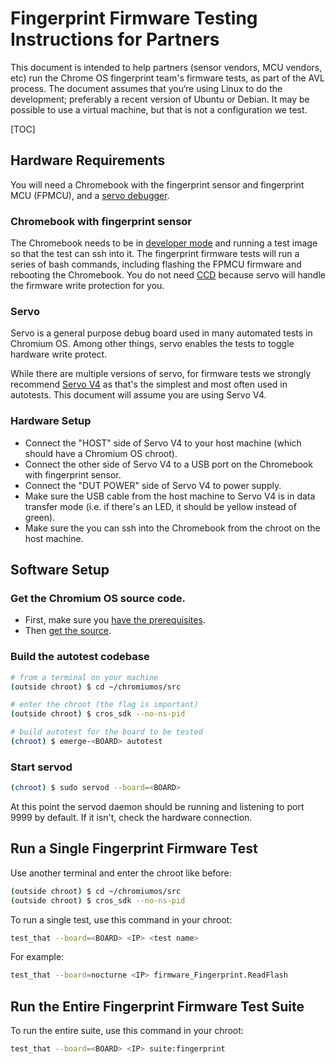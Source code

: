 # Fingerprint Firmware Testing Instructions for Partners

This document is intended to help partners (sensor vendors, MCU vendors, etc)
run the Chrome OS fingerprint team's firmware tests, as part of the AVL process.
The document assumes that you‘re using Linux to do the development; preferably a
recent version of Ubuntu or Debian. It may be possible to use a virtual machine,
but that is not a configuration we test.

[TOC]

## Hardware Requirements

You will need a Chromebook with the fingerprint sensor and fingerprint MCU
(FPMCU), and a [servo debugger].

### Chromebook with fingerprint sensor

The Chromebook needs to be in [developer mode] and running a test image so that
the test can ssh into it. The fingerprint firmware tests will run a series of
bash commands, including flashing the FPMCU firmware and rebooting the
Chromebook. You do not need [CCD] because servo will handle the firmware write
protection for you.

### Servo

Servo is a general purpose debug board used in many automated tests in Chromium
OS. Among other things, servo enables the tests to toggle hardware write
protect.

While there are multiple versions of servo, for firmware tests we strongly
recommend [Servo V4] as that's the simplest and most often used in autotests.
This document will assume you are using Servo V4.

### Hardware Setup

*   Connect the "HOST" side of Servo V4 to your host machine (which should have
    a Chromium OS chroot).
*   Connect the other side of Servo V4 to a USB port on the Chromebook with
    fingerprint sensor.
*   Connect the "DUT POWER" side of Servo V4 to power supply.
*   Make sure the USB cable from the host machine to Servo V4 is in data
    transfer mode (i.e. if there's an LED, it should be yellow instead of
    green).
*   Make sure the you can ssh into the Chromebook from the chroot on the host
    machine.

## Software Setup

### Get the Chromium OS source code.

*   First, make sure you [have the prerequisites].
*   Then [get the source].

### Build the autotest codebase

```bash
# from a terminal on your machine
(outside chroot) $ cd ~/chromiumos/src

# enter the chroot (the flag is important)
(outside chroot) $ cros_sdk --no-ns-pid

# build autotest for the board to be tested
(chroot) $ emerge-<BOARD> autotest
```

### Start servod

```bash
(chroot) $ sudo servod --board=<BOARD>
```

At this point the servod daemon should be running and listening to port 9999 by
default. If it isn't, check the hardware connection.

## Run a Single Fingerprint Firmware Test

Use another terminal and enter the chroot like before:

```bash
(outside chroot) $ cd ~/chromiumos/src
(outside chroot) $ cros_sdk --no-ns-pid
```

To run a single test, use this command in your chroot:

```bash
test_that --board=<BOARD> <IP> <test name>
```

For example:

```bash
test_that --board=nocturne <IP> firmware_Fingerprint.ReadFlash
```

## Run the Entire Fingerprint Firmware Test Suite

To run the entire suite, use this command in your chroot:

```bash
test_that --board=<BOARD> <IP> suite:fingerprint
```

<!-- Links -->

[servo debugger]: https://chromium.googlesource.com/chromiumos/third_party/hdctools/+/HEAD/docs/servo.md
[developer mode]: https://chromium.googlesource.com/chromiumos/docs/+/HEAD/developer_mode.md
[CCD]: https://chromium.googlesource.com/chromiumos/platform/ec/+/refs/heads/cr50_stab/docs/case_closed_debugging.md
[Servo V4]: https://chromium.googlesource.com/chromiumos/third_party/hdctools/+/HEAD/docs/servo_v4.md
[have the prerequisites]: https://chromium.googlesource.com/chromiumos/docs/+/HEAD/developer_guide.md#Prerequisites
[get the source]: https://chromium.googlesource.com/chromiumos/docs/+/HEAD/developer_guide.md#get-the-source
